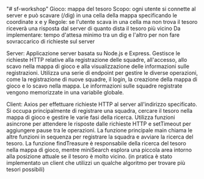 "# sf-workshop"
Gioco: mappa del tesoro
Scopo: ogni utente si connette al server e può scavare (/dig) in una cella della mappa specificando le coordinate x e y
Regole: se l'utente scava in una cella ma non trova il tesoro riceverà una risposta dal server di quanto dista il tesoro più vicino
Da implementare: tempo d'attesa minimo tra un dig e l'altro per non fare sovraccarico di richieste sul server

Server: Applicazione server basata su Node.js e Express. Gestisce le richieste HTTP relative alla registrazione delle squadre, all'accesso, allo scavo nella mappa di gioco e alla visualizzazione delle informazioni sulle registrazioni. Utilizza una serie di endpoint per gestire le diverse operazioni, come la registrazione di nuove squadre, il login, la creazione della mappa di gioco e lo scavo nella mappa. Le informazioni sulle squadre registrate vengono memorizzate in una variabile globale.

Client: Axios per effettuare richieste HTTP al server all'indirizzo specificato. Si occupa principalmente di registrare una squadra, cercare il tesoro nella mappa di gioco e gestire le varie fasi della ricerca. Utilizza funzioni asincrone per attendere le risposte dalle richieste HTTP e setTimeout per aggiungere pause tra le operazioni. La funzione principale main chiama le altre funzioni in sequenza per registrare la squadra e avviare la ricerca del tesoro. La funzione findTreasure è responsabile della ricerca del tesoro nella mappa di gioco, mentre miniSearch esplora una piccola area intorno alla posizione attuale se il tesoro è molto vicino.
(in pratica è stato implementato un client che utilizzi un qualche algoritmo per trovare più tesori possibili)
